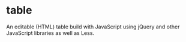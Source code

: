 table
=====

An editable (HTML) table build with JavaScript using jQuery and other JavaScript libraries as well as Less.

